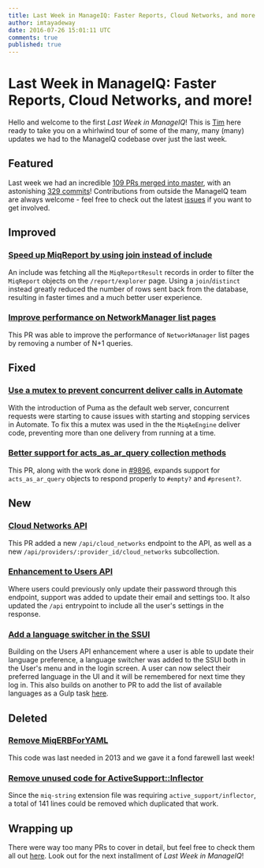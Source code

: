 ```yaml
---
title: Last Week in ManageIQ: Faster Reports, Cloud Networks, and more!
author: imtayadeway
date: 2016-07-26 15:01:11 UTC
comments: true
published: true
---
```


# Last Week in ManageIQ: Faster Reports, Cloud Networks, and more!

Hello and welcome to the first *Last Week in ManageIQ*! This is
[Tim](https://twitter.com/imtayadeway) here ready to take you on a
whirlwind tour of some of the many, many (many) updates we had to the
ManageIQ codebase over just the last week.

## Featured

Last week we had an incredible
[109 PRs merged into master][PRs merged last week], with an astonishing
[329 commits][Commits merged last week]! Contributions from outside
the ManageIQ team are always welcome - feel free to check out the
latest [issues](https://github.com/manageiq/manageiq/issues) if you
want to get involved.

## Improved

### [Speed up MiqReport by using join instead of include](https://github.com/ManageIQ/manageiq/pull/9930)

An include was fetching all the `MiqReportResult` records in order to
filter the `MiqReport` objects on the `/report/explorer` page. Using a
`join`/`distinct` instead greatly reduced the number of rows sent back
from the database, resulting in faster times and a much better user
experience.

### [Improve performance on NetworkManager list pages](https://github.com/ManageIQ/manageiq/pull/9824)

This PR was able to improve the performance of `NetworkManager` list
pages by removing a number of N+1 queries.

## Fixed

### [Use a mutex to prevent concurrent deliver calls in Automate](https://github.com/ManageIQ/manageiq/pull/9903)

With the introduction of Puma as the default web server, concurrent
requests were starting to cause issues with starting and stopping
services in Automate. To fix this a mutex was used in the the
`MiqAeEngine` deliver code, preventing more than one delivery from
running at a time.

### [Better support for acts_as_ar_query collection methods](https://github.com/ManageIQ/manageiq/pull/9901)

This PR, along with the work done in
[#9896](https://github.com/ManageIQ/manageiq/pull/9896), expands
support for `acts_as_ar_query` objects to respond properly to
`#empty?` and `#present?`.

## New

### [Cloud Networks API](https://github.com/ManageIQ/manageiq/pull/9926)

This PR added a new `/api/cloud_networks` endpoint to the API, as well
as a new `/api/providers/:provider_id/cloud_networks` subcollection.

### [Enhancement to Users API](https://github.com/ManageIQ/manageiq/pull/9801)

Where users could previously only update their password through this
endpoint, support was added to update their email and settings too. It
also updated the `/api` entrypoint to include all the user's settings
in the response.

### [Add a language switcher in the SSUI](https://github.com/ManageIQ/manageiq-ui-self_service/pull/80)

Building on the Users API enhancement where a user is able to update
their language preference, a language switcher was added to the SSUI
both in the User's menu and in the login screen. A user can now select
their preferred language in the UI and it will be remembered for next
time they log in. This also builds on another to PR to add the list of
available languages as a Gulp task
[here](https://github.com/ManageIQ/manageiq-ui-self_service/pull/77).

## Deleted

### [Remove MiqERBForYAML](https://github.com/ManageIQ/manageiq/pull/9899)

This code was last needed in 2013 and we gave it a fond farewell last week!

### [Remove unused code for ActiveSupport::Inflector](https://github.com/ManageIQ/manageiq/pull/9900)

Since the `miq-string` extension file was requiring
`active_support/inflector`, a total of 141 lines could be removed
which duplicated that work.

## Wrapping up

There were way too many PRs to cover in detail, but feel free to check
them all out [here][PRs merged last week]. Look out for the next
installment of *Last Week in ManageIQ*!

[PRs merged last week]: https://github.com/ManageIQ/manageiq/pulls?page=1&q=is%3Apr+is%3Amerged+base%3Amaster+merged%3A%222016-07-16+..+2016-07-22%22+sort%3Acreated-desc&utf8=%E2%9C%93
[Commits merged last week]: https://github.com/manageiq/manageiq/compare/master@%7B2016-07-16%7D...@%7B2016-07-22%7D
